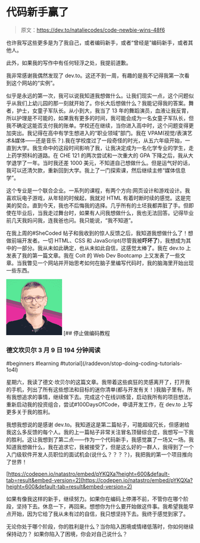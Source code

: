 # 代码新手赢了

> 原文：<https://dev.to/nataliecodes/code-newbie-wins-48f6>

也许我写这些更多是为了我自己，或者编码新手，或者“曾经是”编码新手，或者其他人。

此外，如果我的写作中有任何轻浮之处，我提前道歉。

我非常感谢我偶然发现了 dev.to。这还不到一周，有趣的是我不记得我第一次看到这个网站的“实例”。

似乎是永远的第一次，我可以说我知道我想做什么。让我们现实一点，这个问题似乎从我们上幼儿园的那一刻就开始了。你长大后想做什么？我能记得我的答案。舞者，护士，女童子军队长。从小到大，我当了 13 年的舞蹈演员，血液让我反胃，所以护理是不可能的，如果我有更多的时间，我可能会成为一名女童子军队长，但我不确定这能否支付我的账单。学校还在继续，当你进入高中时，这个问题变得更加突出。我记得在高中有学生想进入的“职业领域”部门。我在 VPAM(视觉/表演艺术&媒体——还是音乐？).我在学校度过了一段奇怪的时光，从五六年级开始，一直到大学。我生命中的这段时间影响了我，让我决定成为一名化学专业的学生，走上药学预科的道路。在 CHE 121 的两次尝试和一次重大的 GPA 下降之后，我从大学退学了一年。当时我还差 1000 美元，不知道自己想做什么。但是运气好的话，我可以还清欠款，重新回到大学。我上了一门探索课，然后继续主修“媒体信息学”。

这个专业是一个联合企业。一系列的课程，有两个方向:网页设计和游戏设计。我喜欢玩电子游戏，从年轻的时候起，我就对 HTML 有着时断时续的感觉。这是完美的契合。直到今天，我也不后悔我的选择。几乎所有的土坯我都弄脏了手。但即使在毕业后，当我走过舞台时，如果有人问我想做什么，我也无法回答。记得毕业前几天我妈问我，连我爸也问。我只能说，“我不知道”。

在我上周的#SheCoded 帖子和我收到的惊人反馈之后，我知道我想做什么了！想做前端开发者。一切 HTML、CSS 和 JavaScript(尽管我被**吓坏了**)，我想成为其中的一部分。我从未如此确定，也从未如此自信，这感觉太棒了。我在 dev.to 上发表了我的第一篇文章。我在 Colt 的 Web Dev Bootcamp 上又发表了一些文章。当我瞥见一个网站并开始思考如何在脑子里编写代码时，我的脑海里开始出现一些东西。

[![raddevon](img/bb236b227c0b7eeb3c76bffff36ece61.png)](/raddevon) [## 停止做编码教程

### 德文坎贝尔 3 月 9 日 194 分钟阅读

#beginners #learning #tutorial](/raddevon/stop-doing-coding-tutorials-1o4l)

星期六，我读了德文·坎贝尔的这篇文章。我带着这些疯狂的灵感离开了，打开我的手机，列出了所有这些想法和目标的迷你清单(都与开发有关！)我脑子里有。所有我想追求的事情，继续做下去。完成这个在线训练营，启动我所有的项目想法，重新启动我的投资组合，尝试#100DaysOfCode，申请开发工作，在 dev.to 上写更多关于我的胜利。

我想我想说的是感谢 dev.to。我知道这是第二篇帖子，可能超级冗长，但感谢给我这么多反馈的每个人。我的上一篇帖子非常关注冒名顶替综合症，我想写一下我的胜利。这让我想到了第二点——作为一个代码新手，我感觉赢了一场又一场。我知道我想做什么，我在追求它，我被接受了，但是这么好的一群人，我得到了一个入门级软件开发人员职位的面试机会(说什么？？？？)，我把我的第一个项目推向了世界！

[https://codepen.io/natastro/embed/pYKQXa?height=600&default-tab=result&embed-version=2](https://codepen.io/natastro/embed/pYKQXa?height=600&default-tab=result&embed-version=2)

如果有像我这样的新手，继续努力。如果你在编码上停滞不前，不管你在哪个阶段，坚持下去。休息一下，再回来。想想你为什么要开始做这件事。我希望我能早点开始，因为它给了我从未有过的自信，我只想坚持下去。我终于感觉到家了。

无论你处于哪个阶段，你的胜利是什么？当你陷入困境或情绪低落时，你如何继续保持动力？
如果你陷入了困境，你会对自己说什么？